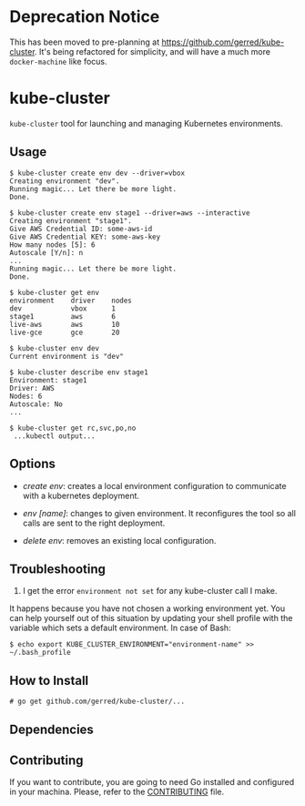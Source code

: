 # Deprecation Notice

This has been moved to pre-planning at https://github.com/gerred/kube-cluster. It's being refactored for simplicity, and will have a much more `docker-machine` like focus.

# kube-cluster

`kube-cluster` tool for launching and managing Kubernetes environments.

## Usage
```ShellSession
$ kube-cluster create env dev --driver=vbox
Creating environment "dev".
Running magic... Let there be more light.
Done.

$ kube-cluster create env stage1 --driver=aws --interactive
Creating environment "stage1".
Give AWS Credential ID: some-aws-id
Give AWS Credential KEY: some-aws-key
How many nodes [5]: 6
Autoscale [Y/n]: n
...
Running magic... Let there be more light.
Done.

$ kube-cluster get env
environment    driver    nodes
dev            vbox      1
stage1         aws       6
live-aws       aws       10
live-gce       gce       20

$ kube-cluster env dev
Current environment is "dev"

$ kube-cluster describe env stage1
Environment: stage1
Driver: AWS
Nodes: 6
Autoscale: No
...

$ kube-cluster get rc,svc,po,no
 ...kubectl output...

```

## Options

 * *create env*: creates a local environment configuration to communicate with a
 kubernetes deployment.

 * *env [name]*: changes to given environment. It reconfigures the tool so all
 calls are sent to the right deployment.

 * *delete env*: removes an existing local configuration.


## Troubleshooting

1. I get the error `environment not set` for any kube-cluster call I make.

It happens because you have not chosen a working environment yet. You can help
yourself out of this situation by updating your shell profile with the variable
which sets a default environment. In case of Bash:

```ShellSession
$ echo export KUBE_CLUSTER_ENVIRONMENT="environment-name" >> ~/.bash_profile
```


## How to Install

```ShellSession
# go get github.com/gerred/kube-cluster/...
```

## Dependencies

## Contributing

 If you want to contribute, you are going to need Go installed and configured
 in your machina. Please, refer to the [CONTRIBUTING](CONTRIBUTING.md) file.
